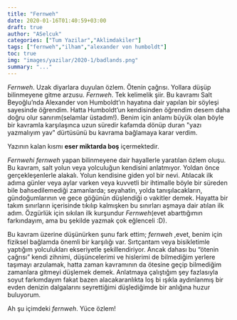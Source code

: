 ```yaml
---
title: "Fernweh"
date: 2020-01-16T01:40:59+03:00
draft: true
author: "ASelcuk"
categories: ["Tum Yazilar","Aklimdakiler"]
tags: ["fernweh","ilham","alexander von humboldt"]
toc: true
img: "images/yazilar/2020-1/badlands.png"
summary: "..."
---
```


*Fernweh*. Uzak diyarlara duyulan özlem. Ötenin çağrısı. Yollara düşüp bilinmeyene gitme arzusu. *Fernweh*. Tek kelimelik şiir. Bu kavramı Salt Beyoğlu’nda Alexander von Humboldt’ın hayatına dair yapılan bir söyleşi sayesinde öğrendim. Hatta Humboldt’un kendisinden öğrendim desem daha doğru olur sanırım(selamlar üstadım!). Benim için anlamı büyük olan böyle bir kavramla karşılaşınca uzun süredir kafamda dönüp duran "yazı yazmalıyım yav" dürtüsünü bu kavrama bağlamaya karar verdim. 

Yazının kalan kısmı **eser miktarda boş** içermektedir.

*Fernwehi* *fernweh* yapan bilinmeyene dair hayallerle yaratılan özlem oluşu. Bu kavram, salt yolun veya yolculuğun kendisini anlatmıyor. Yoldan önce gerçekleşenlerle alakalı. Yolun kendisine giden yol bir nevi. Atılacak ilk adıma günler veya aylar varken veya kuvvetli bir ihtimalle böyle bir süreden bile bahsedilemediği zamanlarda; seyahatin, yolda tanışılacakların, gündoğumlarının ve gece göğünün düşlendiği o vakitler demek. Hayatta bir takım sınırların içerisinde tıkılıp kalmışken bu sınırları aşmaya dair atılan ilk adım. Özgürlük için sıkılan ilk kurşundur *Fernweh*(evet abarttığımın farkındayım, ama bu şekilde yazmak çok eğlenceli :D). 

Bu kavram üzerine düşünürken şunu fark ettim; *fernweh* ,evet, benim için fiziksel bağlamda önemli bir karşılığı var. Sırtçantam veya bisikletimle yaptığım yolculukları ekseriyetle şekillendiriyor. Ancak dahası bu “ötenin çağrısı” kendi zihnimi, düşüncelerimi ve hislerimi de bilmediğim yerlere taşımayı arzulamak, hatta zaman kavramının da ötesine geçip bilmediğim zamanlara gitmeyi düşlemek demek. Anlatmaya çalıştığım şey fazlasıyla soyut farkımdayım fakat bazen alacakaranlıkta loş bi ışıkla aydınlanmış bir evden denizin dalgalarını seyrettiğimi düşlediğimde bir anlığına huzur buluyorum.

Ah şu içimdeki *fernweh*. Yüce özlem!
